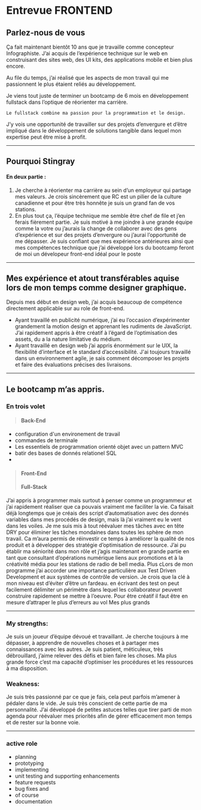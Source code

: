 # Entrevue FRONTEND

## Parlez-nous de vous

Ça fait maintenant bientôt 10 ans que je travaille comme concepteur Infographiste.
J’ai acquis de l’expérience technique sur le web en construisant des sites web, des UI kits, des applications mobile et bien plus encore. 

Au file du temps, j’ai réalisé que les aspects de mon travail qui me passionnent le plus étaient reliés au développement.

Je viens tout juste de terminer un bootcamp de 6 mois en développement fullstack dans l’optique de réorienter ma carrière. 

    Le fullstack combine ma passion pour la programmation et le design. 

J’y vois une opportunité de travailler sur des projets d’envergure et d’être impliqué dans le développement de solutions tangible dans lequel mon expertise peut être mise à profit.

--- 

## Pourquoi Stingray

#### En deux partie :

1) Je cherche à réorienter ma carrière au sein d’un employeur qui partage mes valeurs. Je crois sincèrement que RC est un pilier de la culture canadienne et pour être très honnête je suis un grand fan de vos stations.
2) En plus tout ça, l’équipe technique me semble être chef de file et j’en ferais fièrement partie. Je suis motivé à me joindre à une grande équipe comme la votre ou j’aurais la change de collaborer avec des gens d’expérience et sur des projets d’envergure ou j’aurai l’opportunité de me dépasser.
Je suis confiant que mes expérience antérieures ainsi que mes compétences technique que j’ai développé lors du bootcamp feront de moi un dévelopeur front-end idéal pour le poste

---

## Mes expérience et atout transférables aquise lors de mon temps comme designer graphique.

Depuis mes début en design web, j’ai acquis beaucoup de compétence directement applicable sur au role de front-end. 

- Ayant travaillé en publicité numérique, j’ai eu l’occasion d’expérimenter grandement la motion design et apprenant les rudiments de JavaScript. J’ai rapidement appris à être créatif à l’égard de l’optimisation des assets, du a la nature limitative du médium.
- Ayant travaillé en design web j’ai appris énormément sur le UIX, la flexibilité d’interface et le standard d’accessibilité.
J'ai toujours travaillé dans un environnement agile, je sais comment décomposer les projets et faire des évaluations précises des livraisons. 

---

## Le bootcamp m’as appris. 

### En trois volet

> #### Back-End 

- configuration d'un environement de travail
- commandes de terminale
- Les essentiels de programmation orienté objet avec un pattern MVC
- batir des bases de donnés relationel SQL
- 

> #### Front-End 
> #### Full-Stack

J’ai appris à programmer mais surtout à penser comme un programmeur et j’ai rapidement réaliser que ca pouvais vraiment me faciliter la vie. Ca faisait déjà longtemps que je créais des script d’automatisation avec des donnés variables dans mes procédés de design, mais là j’ai vraiment eu le vent dans les voiles. Je me suis mis à tout réévaluer mes tâches avec en tête DRY pour éliminer les tâches mondaines dans toutes les sphère de mon travail. Ca m’aura permis de réinvestir ce temps à améliorer la qualité de nos produit et à développer des stratégie d’optimisation de ressource. J’ai pu établir ma séniorité dans mon rôle et j’agis maintenant en grande partie en tant que consultant d’opérations numérique liens aux promotions et à la créativité média pour les stations de radio de bell media.
Plus cLors de mon programme j’ai accorder une importance particulière aux Test Driven Development et aux systèmes de contrôle de version. Je crois que la clé à mon niveau est d’éviter d’être un fardeau. en écrivant des test on peut facilement délimiter un périmètre dans lequel les collaborateur peuvent construire rapidement se mettre à l’oeuvre. Pour être créatif il faut être en mesure d’attraper le plus d’erreurs au vol
Mes plus grands 

---
### My strengths:
Je suis un joueur d’équipe dévoué et travaillant. Je cherche toujours à me dépasser, à apprendre de nouvelles choses et à partager mes connaissances avec les autres.
Je suis patient, méticuleux, très débrouillard, j’aime relever des défis et bien faire les choses. 
Ma plus grande force c’est ma capacité d’optimiser les procédures et les ressources à ma disposition.

### Weakness:

Je suis très passionné par ce que je fais, cela peut parfois m’amener à pédaler dans le vide. Je suis très conscient de cette partie de ma personnalité. J’ai développé de petites astuces telles que tirer parti de mon agenda pour réévaluer mes priorités afin de gérer efficacement mon temps et de rester sur la bonne voie.

---
### active role

- planning
- prototyping
- implementing
- unit testing and supporting enhancements
- feature requests
- bug fixes and
- of course
- documentation
